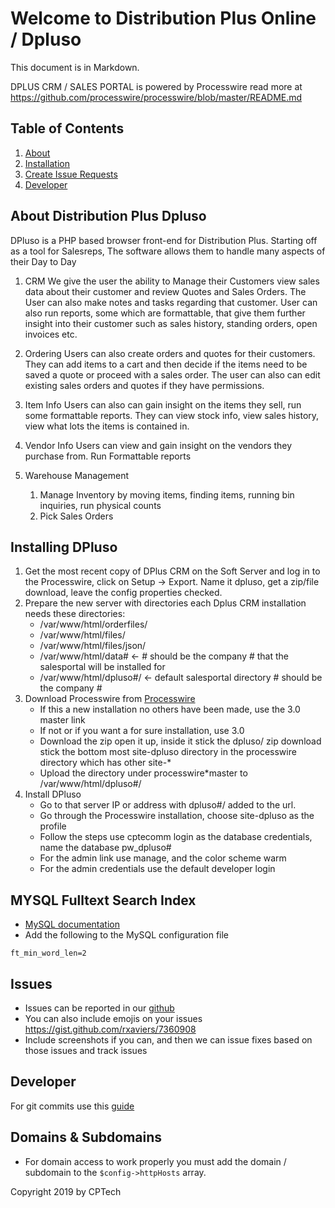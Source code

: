 # Welcome to Distribution Plus Online / Dpluso

This document is in Markdown.

DPLUS CRM / SALES PORTAL is powered by Processwire read more at
https://github.com/processwire/processwire/blob/master/README.md


## Table of Contents

1. [About](#about-distribution-plus-crm)
2. [Installation](#installing-dplus-crm)
3. [Create Issue Requests](#issues)
4. [Developer](#developer)


## About Distribution Plus Dpluso
DPluso is a PHP based browser front-end for Distribution Plus.
Starting off as a tool for Salesreps, The software allows them to handle many aspects of their Day to Day

1. CRM
	We give the user the ability to Manage their Customers view sales data about their customer and
review Quotes and Sales Orders. The User can also make notes and tasks regarding that customer.
User can also run reports, some which are formattable, that give them further insight into their customer such as sales history,
standing orders, open invoices etc.

2. Ordering
	Users can also create orders and quotes for their customers. They can add items to a cart and then decide if the items
need to be saved a quote or proceed with a sales order. The user can also can edit existing sales orders and quotes if they have permissions.

3. Item Info
	Users can also can gain insight on the items they sell, run some formattable reports. They can view stock info, view sales history, view what lots the items is contained in.
	
4. Vendor Info
	Users can view and gain insight on the vendors they purchase from. Run Formattable reports
	
5. Warehouse Management
	1. Manage Inventory by moving items, finding items, running bin inquiries, run physical counts
	2. Pick Sales Orders


## Installing DPluso
1. Get the most recent copy of DPlus CRM on the Soft Server
and log in to the Processwire, click on Setup -> Export. Name it dpluso, get a zip/file download, leave the config properties checked.
2. Prepare the new server with directories each Dplus CRM installation needs these directories:
	* /var/www/html/orderfiles/
	* /var/www/html/files/
	* /var/www/html/files/json/
	* /var/www/html/data#  <- # should be the company # that the salesportal will be installed for
	* /var/www/html/dpluso#/ <- default salesportal directory # should be the company # 
3. Download Processwire from [Processwire](https://processwire.com/download/)
	* If this a new installation no others have been made, use the 3.0 master link
	* If not or if you want a for sure installation, use 3.0
	* Download the zip open it up, inside it stick the dpluso/ zip download stick the bottom most site-dpluso directory in the processwire directory which has other site-*
	* Upload the directory under processwire*master to /var/www/html/dpluso#/
4. Install DPluso
	* Go to that server IP or address with dpluso#/ added to the url.
	* Go through the Processwire installation, choose site-dpluso as the profile
	* Follow the steps use cptecomm login as the database credentials, name the database pw_dpluso#
	* For the admin link use manage, and the color scheme warm
	* For the admin credentials use the default developer login

## MYSQL Fulltext Search Index
* [MySQL documentation](https://dev.mysql.com/doc/refman/5.5/en/fulltext-fine-tuning.html)
* Add the following to the MySQL configuration file
```
ft_min_word_len=2
```

## Issues
* Issues can be reported in our [github](https://github.com/cptechinc/soft-dpluso/issues)
* You can also include emojis on your issues https://gist.github.com/rxaviers/7360908
* Include screenshots if you can, and then we can issue fixes based on those issues and track issues

## Developer
 For git commits use this [guide](https://github.com/sparkbox/standard/tree/master/style/git)

## Domains & Subdomains
* For domain access to work properly you must add the domain / subdomain to the `$config->httpHosts` array.

Copyright 2019 by CPTech
